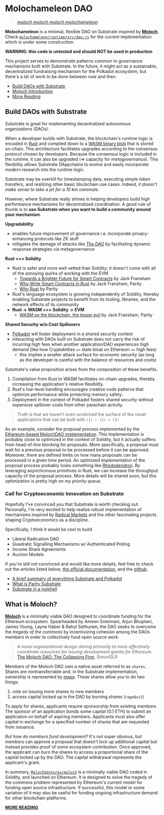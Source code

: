 # Molochameleon DAO
> *[moloch moloch moloch molochameleon](https://www.youtube.com/watch?v=JmcA9LIIXWw)*

**Molochameleon** is a minimal, flexible DAO on Substrate inspired by **[Moloch](https://github.com/MolochVentures/moloch)**.  Check [`molochameleon/runtime/src/dao.rs`](./molochameleon/runtime/src/dao.rs) for the current implementation which is under some construction.

**WARNING: this code is untested and should NOT be used in production**

This project serves to demonstrate patterns common to governance mechanisms built with Substrate. In the future, it might act as a sustainable, decentralized fundraising mechanism for the Polkadot ecosystem, but there's a lot of work to be done between now and then.

* [Build DAOs with Substrate](#y)
* [Moloch Introduction](#moloch)
* [More Reading](./RESEARCH.md)

## Build DAOs with Substrate <a name = "y"></a>

Substrate is great for implementing decentralized autonomous organizations (DAOs).

When a developer builds with Substrate, the blockchain's runtime logic is encoded in [Rust](https://www.parity.io/why-rust/) and compiled down to a [WASM binary blob](https://medium.com/polkadot-network/wasm-on-the-blockchain-the-lesser-evil-da8d7c6ef6bd) that is stored on-chain. This architecture facilitates upgrades according to the consensus protocol chosen by developers. Because the consensus logic is included in the runtime, it can also be upgraded (=> capacity for *metagovernance*). This flexibility allows Substrate DAppchains to evolve and easily incorporate modern research into the runtime logic.

Substrate may be overkill for timestamping data, executing simple token transfers, and realizing other basic blockchain use cases. Indeed, *it doesn't make sense to take a jet for a 10 km commute.*

However, where Substrate really shines is helping developers build high performance mechanisms for decentralized coordination. A good rule of thumb is to **use Substrate when you want to build a community around your mechanism**.

**Upgradability**
* enables future improvement of governance i.e. incorporate privacy-enhancing protocols like ZK stuff
* mitigates the damage of attacks like [*The DAO*](https://medium.com/swlh/the-story-of-the-dao-its-history-and-consequences-71e6a8a551ee) by facilitating dynamic response strategies via metagovernance

**Rust >>> Solidity**
* Rust is safer and more well vetted than Solidity; it doesn't come with all of the annoying quirks of working with the EVM
    * [Towards a Brighter Future for Smart Contracts](http://troubles.md/posts/rust-smart-contracts/) by Jack Fransham
    * [Why Write Smart Contracts in Rust](http://troubles.md/posts/why-write-smart-contracts-in-rust/) by Jack Fransham, Parity
    * [Why Rust](https://www.parity.io/why-rust/) by Parity
* Rust's language ecosystem is growing independently of Solidity, thereby enabling Substrate projects to benefit from its tooling, libraries, and the network effects of its community
* **Rust -> WASM >>> Solidity -> EVM**
    * [WASM on the blockchain, the lesser evil](https://medium.com/polkadot-network/wasm-on-the-blockchain-the-lesser-evil-da8d7c6ef6bd) by Jack Fransham, Parity

**Shared Security w/o Cost Spillovers**
* [Polkadot](https://medium.com/polkadot-network/polkadot-the-foundation-of-a-new-internet-e8800ec81c7) will foster deployment in a shared security context
* interacting with DAOs built on Substrate does not carry the risk of incurring high fees when another application/DAO experiences high demand (like how Cryptokitties `=>` state bloat on Ethereum `=>` high fees)
    * this implies a smaller attack surface for economic security (as long as the developer is careful with the balance of resources and costs)

Substrate's value proposition arises from the composition of these benefits. 
1. Compilation from Rust to WASM facilitates on-chain upgrades, thereby increasing the application's relative flexibility. 
2. Rust's low-level handling encourages creative code patterns that optimize performance while protecting memory safety. 
3. Deployment in the context of Polkadot fosters shared security without expensive spillover costs from other parachain activity.

> Truth is that we haven't even scratched the surface of the novel applications that can be built with `(1) + (2) + (3)`

As an example, consider the proposal process implemented by the [Ethereum-based MolochDAO implementation](https://github.com/MolochVentures/moloch). This implementation is probably close to optimized in the context of Solidity, but it actually suffers from head-of-line blocking for proposals. More specifically, a proposal must wait for a previous proposal to be processed before it can be approved. Moreover, there are defined limits on how many proposals can be processed in a given time period. An optimized implementation of the proposal process probably looks something like [Rhododendron](https://github.com/paritytech/rhododendron). By leveraging asynchronous primitives in Rust, we can increase the throughput capacity of the proposal process. More details will be shared soon, but this optimization is pretty high on *my priority queue*.

### Call for Cryptoeconomic Innovation on Substrate

Hopefully I've convinced you that Substrate is worth checking out. Personally, I'm very excited to help realize robust implementation of mechanisms inspired by [Radical Markets](http://radicalmarkets.com/) and the other fascinating projects shaping Cryptoeconomics as a discipline.

Specifically, I think it would be cool to build
* Liberal Radicalism DAO
* Quadratic Signalling Mechanisms w/ Authenticated Polling
* Income Share Agreements
* Auction Models

If you're still not convinced and would like more details, feel free to check out the articles listed below, [the official documentation](https://docs.substrate.dev/), and the [github](https://github.com/paritytech/substrate/).
* [A brief summary of everything Substrate and Polkadot](https://www.parity.io/a-brief-summary-of-everything-substrate-polkadot/)
* [What is Parity Substrate](https://www.parity.io/what-is-substrate/)
* [Substrate in a nutshell](https://www.parity.io/substrate-in-a-nutshell/)

## What is Moloch? <a name = "moloch"></a>

**[Moloch](https://github.com/MolochVentures/moloch)** is a minimally viable DAO designed to coordinate funding for the Ethereum ecosystem. Spearheaded by Ameen Soleimani, Arjun Bhuptani, James Young, Layne Haber & Rahul Sethuram, the DAO seeks to overcome the *tragedy of the commons* by incentivizing cohesion among the DAOs members in order to collectively fund open source work.

> *A novel organizational design aiming primarily to more effectively coordinate resources for issuing development grants for Ethereum.* [The Moloch DAO: The Collapsing Firm](https://medium.com/@simondlr/the-moloch-dao-collapsing-the-firm-2a800b3aa2e7), SimonDLR

Members of the Moloch DAO own a native asset referred to as `shares`. Shares are nontransferrable and, in the Substrate implementation, ownership is represented by [maps](https://amarrsingh.github.io/SubstrateCookbook/storage/mapping.html). These shares allow you to do two things:
1. vote on issuing more shares to new members
2. access capital locked up in the DAO by burning shares (`rageQuit`)

To apply for shares, applicants require sponsorship from existing members. The sponsor of an application bonds some capital (0.1 ETH) to submit an application on behalf of aspiring members. Applicants must also offer capital in exchange for a specified number of shares that are requested from issuance.

*But how do members fund development?* It's not super obvious, but members can approve a proposal that doesn't lock up additional capital but instead provides proof of some ecosystem contribution. Once approved, the applicant can burn the shares to access a proportional share of the capital locked up by the DAO. The capital withdrawal represents the applicant's grant.

In summary, [`MolochVentures/moloch`](https://github.com/MolochVentures/moloch) is a minimally viable DAO coded in Solidity, and launched on Ethereum. It is designed to solve the tragedy of the commons problem represented by Ethereum's current model for funding open source infrastructure. If successful, this model or some variation of it may also be useful for funding ongoing infrastructure demand for other blockchain platforms.

**[MORE READING](./RESEARCH.md)**